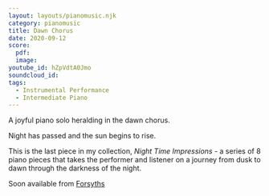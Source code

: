 ```yaml
---
layout: layouts/pianomusic.njk
category: pianomusic
title: Dawn Chorus
date: 2020-09-12
score:
  pdf: 
  image: 
youtube_id: hZpVdtA0Jmo
soundcloud_id:
tags:
  - Instrumental Performance
  - Intermediate Piano
---
```


A joyful piano solo heralding in the dawn chorus. 

Night has passed and the sun begins to rise.

This is the last piece in my collection, *Night Time Impressions* - a series of 8 piano pieces that takes the performer and listener on a journey from dusk to dawn through the darkness of the night.

Soon available from [Forsyths](https://www.forsyths.co.uk/)

